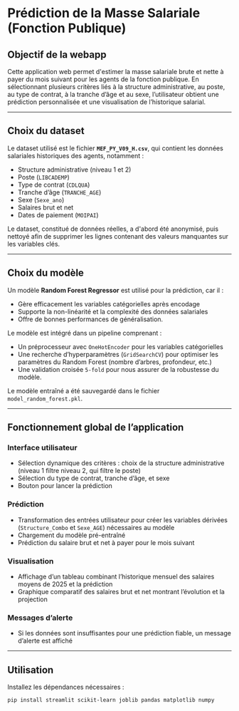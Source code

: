 # Prédiction de la Masse Salariale (Fonction Publique)

## Objectif de la webapp

Cette application web permet d'estimer la masse salariale brute et nette à payer du mois suivant pour les agents de la fonction publique. 
En sélectionnant plusieurs critères liés à la structure administrative, au poste, au type de contrat, à la tranche d’âge et au sexe, l’utilisateur obtient une prédiction personnalisée et une visualisation de l’historique salarial.

---

## Choix du dataset

Le dataset utilisé est le fichier **`MEF_PY_V09_H.csv`**, qui contient les données salariales historiques des agents, notamment :
- Structure administrative (niveau 1 et 2)
- Poste (`LIBCADEMP`)
- Type de contrat (`CDLQUA`)
- Tranche d’âge (`TRANCHE_AGE`)
- Sexe (`Sexe_ano`)
- Salaires brut et net
- Dates de paiement (`MOIPAI`)

Le dataset, constitué de données réelles, a d'abord été anonymisé, puis nettoyé afin de supprimer les lignes contenant des valeurs manquantes sur les variables clés.

---

## Choix du modèle

Un modèle **Random Forest Regressor** est utilisé pour la prédiction, car il :
- Gère efficacement les variables catégorielles après encodage
- Supporte la non-linéarité et la complexité des données salariales
- Offre de bonnes performances de généralisation.

Le modèle est intégré dans un pipeline comprenant :
- Un préprocesseur avec `OneHotEncoder` pour les variables catégorielles
- Une recherche d’hyperparamètres (`GridSearchCV`) pour optimiser les paramètres du Random Forest (nombre d’arbres, profondeur, etc.)
- Une validation croisée `5-fold` pour nous assurer de la robustesse du modèle.

Le modèle entraîné a été sauvegardé dans le fichier `model_random_forest.pkl`.

---

## Fonctionnement global de l’application

### Interface utilisateur
- Sélection dynamique des critères : choix de la structure administrative (niveau 1 filtre niveau 2, qui filtre le poste)
- Sélection du type de contrat, tranche d’âge, et sexe
- Bouton pour lancer la prédiction

### Prédiction
- Transformation des entrées utilisateur pour créer les variables dérivées (`Structure_Combo` et `Sexe_AGE`) nécessaires au modèle
- Chargement du modèle pré-entraîné
- Prédiction du salaire brut et net à payer pour le mois suivant

### Visualisation
- Affichage d’un tableau combinant l’historique mensuel des salaires moyens de 2025 et la prédiction
- Graphique comparatif des salaires brut et net montrant l’évolution et la projection

### Messages d’alerte
- Si les données sont insuffisantes pour une prédiction fiable, un message d’alerte est affiché

---

## Utilisation

Installez les dépendances nécessaires :  
   ```bash
   pip install streamlit scikit-learn joblib pandas matplotlib numpy
